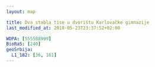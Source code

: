 ```yaml
---
layout: map

title: Dva stabla tise u dvorištu Karlovačke gimnazije
last_modified_at: 2018-05-23T23:37:52+02:00

WDPA: [555588999]
BioRaS: [240]
geoSrbija:
  L1_182: [36, 161]
---
```

